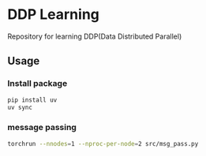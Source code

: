 # DDP Learning
Repository for learning DDP(Data Distributed Parallel)

## Usage
### Install package
```bash
pip install uv
uv sync
```

### message passing
```bash
torchrun --nnodes=1 --nproc-per-node=2 src/msg_pass.py
```
